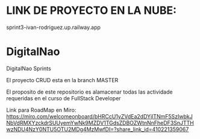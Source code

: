 # LINK DE PROYECTO EN LA NUBE: 
sprint3-ivan-rodriguez.up.railway.app

# DigitalNao
DigitalNao Sprints

El proyecto CRUD esta en la branch MASTER

El proposito de este repositorio es alamacenar todas las actividade requeridas en el curso de FullStack Developer

Link para RoadMap en Miro:
https://miro.com/welcomeonboard/bHRCcU1yZVdEa2dDYjlTNmF5SzIwbkJNbVdRMXYzckdrSUUyemYwNk9MZDV1TGdsZDBOZWtnNnFheDF3SnJTTHwzNDU4NzY0NTU5OTU2MDg4MzMwfDI=?share_link_id=410221359067
